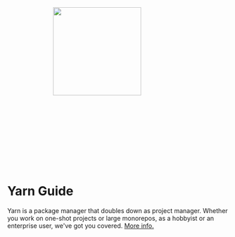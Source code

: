 <img src="" align="right" width="200" height="200" style="padding:200px;"/>

# Yarn Guide

Yarn is a package manager that doubles down as project manager. Whether you work on one-shot projects or large monorepos,
as a hobbyist or an enterprise user, we've got you covered. [More info.](https://yarnpkg.com/)
